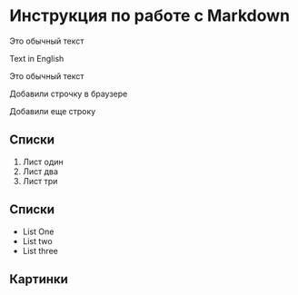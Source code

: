 # Инструкция по работе с Markdown


Это обычный текст   

Text in English

Это обычный текст  

Добавили строчку в браузере

Добавили еще строку

## Списки
1. Лист один 
2. Лист два
3. Лист три

## Списки
* List One
* List two
* List three

## Картинки

